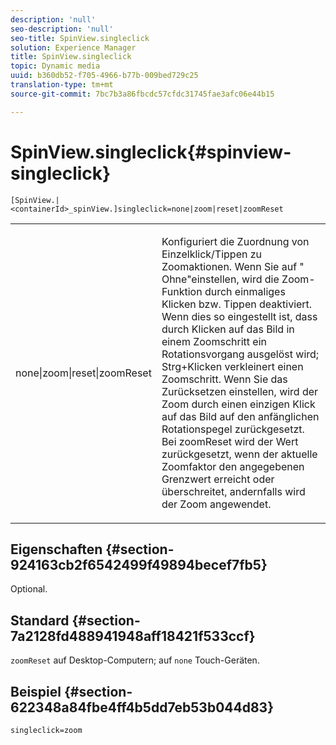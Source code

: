 ```yaml
---
description: 'null'
seo-description: 'null'
seo-title: SpinView.singleclick
solution: Experience Manager
title: SpinView.singleclick
topic: Dynamic media
uuid: b360db52-f705-4966-b77b-009bed729c25
translation-type: tm+mt
source-git-commit: 7bc7b3a86fbcdc57cfdc31745fae3afc06e44b15

---
```



# SpinView.singleclick{#spinview-singleclick}

`[SpinView.|<containerId>_spinView.]singleclick=none|zoom|reset|zoomReset`

<table id="table_82C9252157DB41B5B98505855975D2F5"> 
 <tbody> 
  <tr> 
   <td colname="col1"> <p> <span class="codeph"> none|zoom|reset|zoomReset </span> </p> </td> 
   <td colname="col2"> <p> Konfiguriert die Zuordnung von Einzelklick/Tippen zu Zoomaktionen. Wenn Sie auf " <span class="codeph"> Ohne"einstellen, </span> wird die Zoom-Funktion durch einmaliges Klicken bzw. Tippen deaktiviert. Wenn dies so eingestellt ist, dass durch <span class="codeph"> Klicken auf das Bild in einem Zoomschritt ein </span> Rotationsvorgang ausgelöst wird; Strg+Klicken verkleinert einen Zoomschritt. Wenn Sie das <span class="codeph"> Zurücksetzen einstellen, </span> wird der Zoom durch einen einzigen Klick auf das Bild auf den anfänglichen Rotationspegel zurückgesetzt. Bei <span class="codeph"> zoomReset </span>wird der Wert zurückgesetzt, wenn der aktuelle Zoomfaktor den angegebenen Grenzwert erreicht oder überschreitet, andernfalls wird der Zoom angewendet. </p> </td> 
  </tr> 
 </tbody> 
</table>

## Eigenschaften {#section-924163cb2f6542499f49894becef7fb5}

Optional.

## Standard {#section-7a2128fd488941948aff18421f533ccf}

`zoomReset` auf Desktop-Computern; auf `none` Touch-Geräten.

## Beispiel {#section-622348a84fbe4ff4b5dd7eb53b044d83}

`singleclick=zoom`
